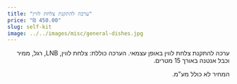 ```yaml
---
title: "ערכה להתקנת צלחת לווין"
price: "₪ 450.00"
slug: self-kit
image: ../../images/misc/general-dishes.jpg
---
```


<div dir="rtl">
ערכה להתקנת צלחת לווין באופן עצמאי. הערכה כוללת: צלחת לווין, LNB, רגל, ממיר וכבל אנטנה באורך 15 מטרים.

המחיר לא כולל מע"מ.

</div>
